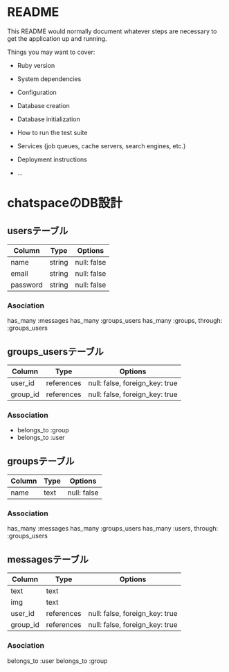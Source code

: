 # README

This README would normally document whatever steps are necessary to get the
application up and running.

Things you may want to cover:

* Ruby version

* System dependencies

* Configuration

* Database creation

* Database initialization

* How to run the test suite

* Services (job queues, cache servers, search engines, etc.)

* Deployment instructions

* ...

# chatspaceのDB設計
## usersテーブル
|Column|Type|Options|
|------|----|-------|
|name|string|null: false|
|email|string|null: false|
|password|string|null: false|
### Asociation
has_many :messages
has_many :groups_users
has_many  :groups, through:  :groups_users

## groups_usersテーブル
|Column|Type|Options|
|------|----|-------|
|user_id|references|null: false, foreign_key: true|
|group_id|references|null: false, foreign_key: true|
### Association
- belongs_to :group
- belongs_to :user

## groupsテーブル
|Column|Type|Options|
|------|----|-------|
|name|text|null: false|
### Association
has_many :messages
has_many :groups_users
has_many  :users, through:  :groups_users

## messagesテーブル
|Column|Type|Options|
|------|----|-------|
|text|text||
|img|text||
|user_id|references|null: false, foreign_key: true|
|group_id|references|null: false, foreign_key: true|
### Asociation
belongs_to :user
belongs_to :group